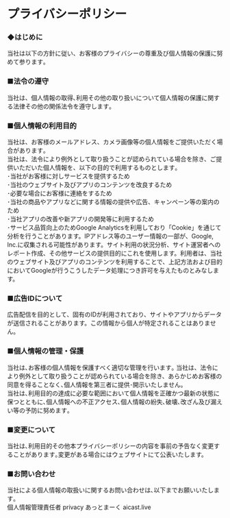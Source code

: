 # プライバシーポリシー

### ◆はじめに
当社は以下の方針に従い、お客様のプライバシーの尊重及び個人情報の保護に努めて参ります｡<br>

### ■法令の遵守
当社は、個人情報の取得､利用その他の取り扱いについて個人情報の保護に関する法律その他の関係法令を遵守します｡<br>

### ■個人情報の利用目的
当社は、お客様のメールアドレス、カメラ画像等の個人情報をご提供いただく場合があります｡<br>
当社は、法令により例外として取り扱うことが認められている場合を除き、ご提供いただいた個人情報を、以下の目的で利用するものとします｡<br>
･当社がお客様に対しサービスを提供するため<br>
･当社のウェブサイト及びアプリのコンテンツを改良するため<br>
･必要な場合にお客様に連絡をするため<br>
･当社の商品やアプリなどに関する情報の提供や広告、キャンペーン等の案内のため<br>
･当社アプリの改善や新アプリの開発等に利用するため<br>
･サービス品質向上のためGoogle Analyticsを利用しており「Cookie」を通じて分析を行うことがあります。IPアドレス等のユーザー情報の一部が、Google, Inc.に収集される可能性があります。サイト利用の状況分析、サイト運営者へのレポート作成、その他サービスの提供目的にこれを使用します。利用者は、当社のウェブサイト及びアプリのコンテンツを利用することで、上記方法および目的においてGoogleが行うこうしたデータ処理につき許可を与えたものとみなします。<br>

### ■広告IDについて
広告配信を目的として、固有のIDが利用されており、サイトやアプリからデータが送信されることがあります。この情報から個人が特定されることはありません。<br>

### ■個人情報の管理・保護
当社は､お客様の個人情報を保護すべく適切な管理を行います｡ 当社は、法令により例外として取り扱うことが認められている場合を除き、あらかじめお客様の同意を得ることなく､個人情報を第三者に提供･開示いたしません｡<br>
当社は､利用目的の達成に必要な範囲において個人情報を正確かつ最新の状態に保つとともに､個人情報への不正アクセス､個人情報の紛失､破壊､改ざん及び漏えい等の予防に努めます｡<br>

### ■変更について
当社は､利用目的その他本プライバシーポリシーの内容を事前の予告なく変更することがあります｡変更がある場合にはウェブサイトにて公表いたします。<br>

### ■お問い合わせ
当社による個人情報の取扱いに関するお問い合わせは､以下までお願いいたします｡<br>
個人情報管理責任者 privacy あっとまーく aicast.live
